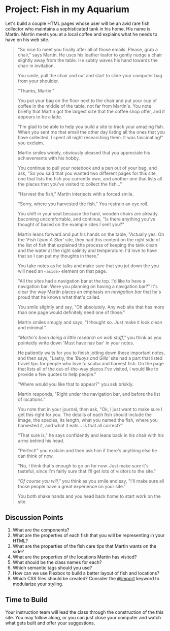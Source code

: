 # Project: Fish in my Aquarium

Let's build a couple HTML pages whose user will be an avid rare fish collector who maintains a sophisticated tank in his home. His name is Martin. Martin meets you at a local coffee and explains what he needs to have on his web site.

> "So nice to meet you finally after all of those emails. Please, grab a chair," says Martin. He uses his leather loafer to gently nudge a chair slightly away from the table. He subtly waves his hand towards the chair in invitation.
>
> You smile, pull the chair and out and start to slide your computer bag from your shoulder.
>
> "Thanks, Martin."
>
> You put your bag on the floor next to the chair and put your cup of coffee in the middle of the table, not far from Martin's. You note briefly that Martin got the largest size that the coffee shop offer, and it appears to be a latte.
>
> "I'm glad to be able to help you build a site to track your amazing fish. When you sent me that email the other day listing all the ones that you have collected, I spent all night researching them. It was fascinating!" you exclaim.
>
> Martin smiles widely, obviously pleased that you appreciate his achievements with his hobby.
>
> You continue to pull your notebook and a pen out of your bag, and ask, "So you said that you wanted two different pages for this site, one that lists the fish you currently own, and another one that lists all the places that you've visited to collect the fish..."
>
> "Harvest the fish," Martin interjects with a forced smile.
>
> "Sorry, where you harvested the fish." You restrain an eye roll.
>
> You shift in your seat because the hard, wooden chairs are already becoming uncomfortable, and continue, "Is there anything you've thought of based on the example sites I sent you?"
>
> Martin leans forward and put his hands on the table, "Actually yes. On the _'Fish Upon A Star'_ site, they had this content on the right side of the list of fish that explained the process of keeping the tank clean and the water at the right salinity and temperature. I'd love to have that so I can put my thoughts in there."
>
> You take notes as he talks and make sure that you jot down the you will need an `<aside>` element on that page.
>
> "All the sites had a navigation bar at the top. I'd like to have a navigation bar. Were you planning on having a navigation bar?" It's clear the way Martin places an emphasis on _navigation bar_ that he's proud that he knows what that's called.
>
> You smile slightly and say, "Oh absolutely. Any web site that has more than one page would definitely need one of those."
>
> Martin smiles smugly and says, "I thought so. Just make it look clean and minimal."
>
> _"Martin's been doing a little research on web stuff,"_ you think as you pointedly write down 'Must have nav bar' in your notes.
>
> He patiently waits for you to finish jotting down these important notes, and then says, "Lastly, the _'Buoys and Gills'_ site had a part that listed travel tips for people who love to scuba and harvest fish. On the page that lists all of the out-of-the-way places I've visited, I would like to provide a few quotes to help people."
>
> "Where would you like that to appear?" you ask briskly.
>
> Martin responds, "Right under the navigation bar, and before the list of locations."
>
> You note that in your journal, then ask, "Ok, I just want to make sure I get this right for you. The details of each fish should include the image, the species, its length, what you named the fish, where you harvested it, and what it eats... is that all correct?"
>
> "That sure is," he says confidently and leans back in his chair with his arms behind his head.
>
> "Perfect!" you exclaim and then ask him if there's anything else he can think of now.
>
> "No, I think that's enough to go on for now. Just make sure it's tasteful, since I'm fairly sure that I'll get lots of visitors to the site."
>
> _"Of course you will,"_ you think as you smile and say, "I'll make sure all those people have a great experience on your site."
>
> You both shake hands and you head back home to start work on the site.

## Discussion Points

1. What are the components?
1. What are the properties of each fish that you will be representing in your HTML?
1. What are the properties of the fish care tips that Martin wants on the side?
1. What are the properties of the locations Martin has visited?
1. What should be the class names for each?
1. Which semantic tags should you use?
1. How can we use Flexbox to build a better layout of fish and locations?
1. Which CSS files should be created? Consider the [@import](https://www.w3schools.com/csSref/pr_import_rule.asp) keyword to modularize your styling.


## Time to Build

Your instruction team will lead the class through the construction of the this site. You may follow along, or you can just close your computer and watch what gets built and offer your suggestions.